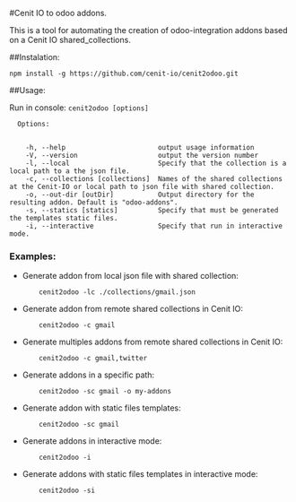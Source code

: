 #Cenit IO to odoo addons.

This is a tool for automating the creation of odoo-integration addons based on a Cenit IO shared_collections.

##Instalation:

```shell
npm install -g https://github.com/cenit-io/cenit2odoo.git
```

##Usage:

Run in console: `cenit2odoo [options]`

```
  Options:
  

    -h, --help                       output usage information
    -V, --version                    output the version number
    -l, --local                      Specify that the collection is a local path to a the json file.
    -c, --collections [collections]  Names of the shared collections at the Cenit-IO or local path to json file with shared collection.
    -o, --out-dir [outDir]           Output directory for the resulting addon. Default is "odoo-addons".
    -s, --statics [statics]          Specify that must be generated the templates static files.
    -i, --interactive                Specify that run in interactive mode.

```

### Examples:

- Generate addon from local json file with shared collection: 

    ```
        cenit2odoo -lc ./collections/gmail.json
    ```

- Generate addon from remote shared collections in Cenit IO: 

    ```
        cenit2odoo -c gmail
    ```

- Generate multiples addons from remote shared collections in Cenit IO: 

    ```
        cenit2odoo -c gmail,twitter
    ```

- Generate addons in a specific path: 

    ```
        cenit2odoo -sc gmail -o my-addons
    ```
    
- Generate addon with static files templates: 

    ```
        cenit2odoo -sc gmail
    ```

- Generate addons in interactive mode: 

    ```
        cenit2odoo -i
    ```

- Generate addons with static files templates in interactive mode: 

    ```
        cenit2odoo -si
    ```